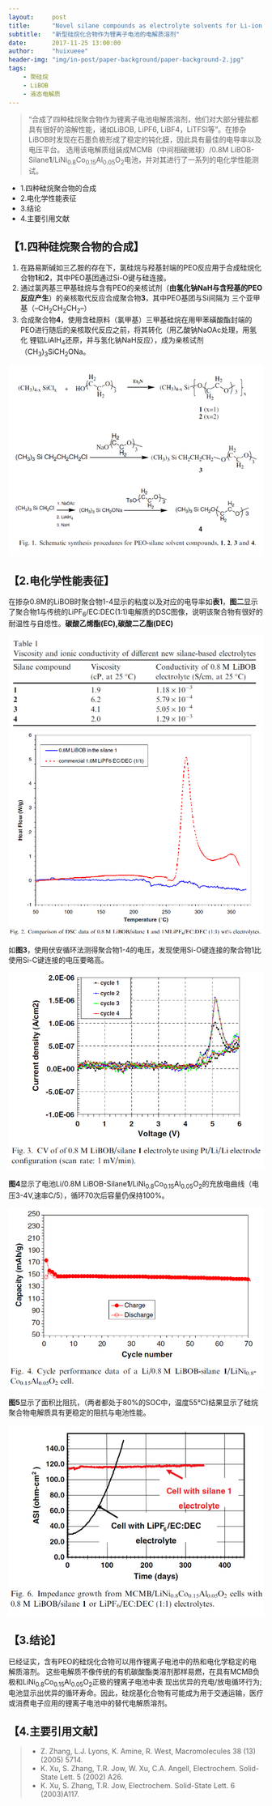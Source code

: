 ```yaml
---
layout:     post
title:      "Novel silane compounds as electrolyte solvents for Li-ion batteries"
subtitle:   "新型硅烷化合物作为锂离子电池的电解质溶剂"
date:       2017-11-25 13:00:00
author:     "huixueee"
header-img: "img/in-post/paper-background/paper-background-2.jpg"
tags:
    - 聚硅烷
    - LiBOB
    - 液态电解质
---
```


> “合成了四种硅烷聚合物作为锂离子电池电解质溶剂，他们对大部分锂盐都具有很好的溶解性能，诸如LiBOB, LiPF6, LiBF4，LiTFSI等”。在掺杂LiBOB时发现在石墨负极形成了稳定的钝化膜，因此具有最佳的电导率以及电压平台。
选用该电解质组装成MCMB（中间相碳微球）/0.8M LiBOB-Silane**1**/LiNi<SUB>0.8</SUB>Co<sub>0.15</sub>Al<sub>0.05</sub>O<sub>2</sub>电池，并对其进行了一系列的电化学性能测试。


* 1.四种硅烷聚合物的合成
* 2.电化学性能表征
* 3.结论
* 4.主要引用文献


## 【1.四种硅烷聚合物的合成】
1. 在路易斯碱如三乙胺的存在下，氯硅烷与羟基封端的PEO反应用于合成硅烷化合物**1**和**2**，其中PEO基团通过Si-O键与硅连接。
2. 通过氯丙基三甲基硅烷与含有PEO的亲核试剂（**由氢化钠NaH与含羟基的PEO反应产生**）的亲核取代反应合成聚合物**3**，其中PEO基团与Si间隔为
三个亚甲基（–CH<sub>2</sub>CH<sub>2</sub>CH<sub>2</sub>–）
3. 合成聚合物**4**，使用含硅原料（氯甲基）三甲基硅烷在用甲苯磺酸酯封端的PEO进行随后的亲核取代反应之前，将其转化（用乙酸钠NaOAc处理，用氢化
锂铝LiAlH<sub>4</sub>还原，并与氢化钠NaH反应），成为亲核试剂（CH<sub>3</sub>)<sub>3</sub>SiCH<sub>2</sub>ONa。

![img](/img/in-post/post-2/post-1.jpg)

## 【2.电化学性能表征】
在掺杂0.8M的LiBOB时聚合物1-4显示的粘度以及对应的电导率如**表1**，**图二**显示了聚合物1与传统的LiPF<sub>6</sub>/EC:DEC(1:1)电解质的DSC图像，说明该聚合物有很好的耐温性与自熄性。**碳酸乙烯酯(EC),碳酸二乙酯(DEC)**

![img](/img/in-post/post-2/post-2.jpg)
![img](/img/in-post/post-2/post-3.jpg)

如**图3**，使用伏安循环法测得聚合物1-4的电压，发现使用Si-O键连接的聚合物1比使用Si-C键连接的电压要略高。

![img](/img/in-post/post-2/post-4.jpg)

**图4**显示了电池Li/0.8M LiBOB-Silane**1**/LiNi<SUB>0.8</SUB>Co<sub>0.15</sub>Al<sub>0.05</sub>O<sub>2</sub>的充放电曲线（电压3-4V,速率C/5），循环70次后容量仍保持100%。

![img](/img/in-post/post-2/post-5.jpg)

**图5**显示了面积比阻抗，（两者都处于80%的SOC中，温度55°C)结果显示了硅烷聚合物电解质具有更稳定的阻抗与电池性能。

![img](/img/in-post/post-2/post-6.jpg)

## 【3.结论】
已经证实，含有PEO的硅烷化合物可以用作锂离子电池中的热和电化学稳定的电解质溶剂。 这些电解质不像传统的有机碳酸酯类溶剂那样易燃，在具有MCMB负极和LiNi<SUB>0.8</SUB>Co<sub>0.15</sub>Al<sub>0.05</sub>O<sub>2</sub>正极的锂离子电池中表
现出优异的充电/放电循环行为;电池显示出优异的循环寿命。因此，硅烷基化合物有可能成为用于交通运输，医疗或消费电子应用的锂离子电池中的替代电解质溶剂。
## 【4.主要引用文献】
> * Z. Zhang, L.J. Lyons, K. Amine, R. West, Macromolecules 38 (13)(2005) 5714.
> * K. Xu, S. Zhang, T.R. Jow, W. Xu, C.A. Angell, Electrochem. Solid-State Lett. 5 (2002) A26.
> * K. Xu, S. Zhang, T.R. Jow, Electrochem. Solid-State Lett. 6 (2003)A117.
